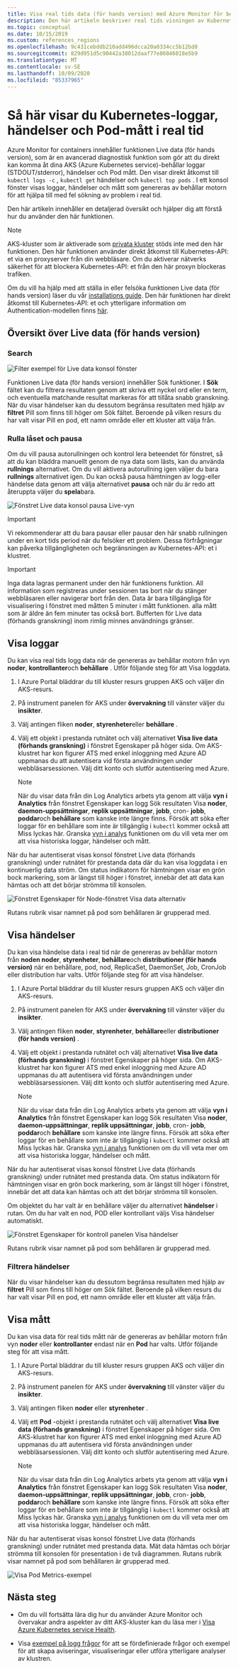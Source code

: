 ```yaml
---
title: Visa real tids data (för hands version) med Azure Monitor för behållare | Microsoft Docs
description: Den här artikeln beskriver real tids visningen av Kubernetes-loggar, händelser och Pod mått utan att använda kubectl i Azure Monitor för behållare.
ms.topic: conceptual
ms.date: 10/15/2019
ms.custom: references_regions
ms.openlocfilehash: 9c431cebddb210add496dcca20a0334cc5b12bd8
ms.sourcegitcommit: 829d951d5c90442a38012daaf77e86046018e5b9
ms.translationtype: MT
ms.contentlocale: sv-SE
ms.lasthandoff: 10/09/2020
ms.locfileid: "85337965"
---
```

# <a name="how-to-view-kubernetes-logs-events-and-pod-metrics-in-real-time"></a>Så här visar du Kubernetes-loggar, händelser och Pod-mått i real tid

Azure Monitor for containers innehåller funktionen Live data (för hands version), som är en avancerad diagnostisk funktion som gör att du direkt kan komma åt dina AKS (Azure Kubernetes service)-behållar loggar (STDOUT/stderror), händelser och Pod mått. Den visar direkt åtkomst till `kubectl logs -c` , `kubectl get` händelser och `kubectl top pods` . I ett konsol fönster visas loggar, händelser och mått som genereras av behållar motorn för att hjälpa till med fel sökning av problem i real tid.

Den här artikeln innehåller en detaljerad översikt och hjälper dig att förstå hur du använder den här funktionen.

>[!NOTE]
>AKS-kluster som är aktiverade som [privata kluster](https://azure.microsoft.com/updates/aks-private-cluster/) stöds inte med den här funktionen. Den här funktionen använder direkt åtkomst till Kubernetes-API: et via en proxyserver från din webbläsare. Om du aktiverar nätverks säkerhet för att blockera Kubernetes-API: et från den här proxyn blockeras trafiken.

Om du vill ha hjälp med att ställa in eller felsöka funktionen Live data (för hands version) läser du vår [installations guide](container-insights-livedata-setup.md). Den här funktionen har direkt åtkomst till Kubernetes-API: et och ytterligare information om Authentication-modellen finns [här](https://kubernetes.io/docs/concepts/overview/kubernetes-api/).

## <a name="live-data-preview-functionality-overview"></a>Översikt över Live data (för hands version)

### <a name="search"></a>Search

![Filter exempel för Live data konsol fönster](./media/container-insights-livedata-overview/livedata-pane-filter-example.png)

Funktionen Live data (för hands version) innehåller Sök funktioner. I **Sök** fältet kan du filtrera resultaten genom att skriva ett nyckel ord eller en term, och eventuella matchande resultat markeras för att tillåta snabb granskning. När du visar händelser kan du dessutom begränsa resultaten med hjälp av **filtret** Pill som finns till höger om Sök fältet. Beroende på vilken resurs du har valt visar Pill en pod, ett namn område eller ett kluster att välja från.

### <a name="scroll-lock-and-pause"></a>Rulla låset och pausa

Om du vill pausa autorullningen och kontrol lera beteendet för fönstret, så att du kan bläddra manuellt genom de nya data som lästs, kan du använda **rullnings** alternativet. Om du vill aktivera autorullning igen väljer du bara **rullnings** alternativet igen. Du kan också pausa hämtningen av logg-eller händelse data genom att välja alternativet **pausa** och när du är redo att återuppta väljer du **spela**bara.

![Fönstret Live data konsol pausa Live-vyn](./media/container-insights-livedata-overview/livedata-pane-scroll-pause-example.png)

>[!IMPORTANT]
>Vi rekommenderar att du bara pausar eller pausar den här snabb rullningen under en kort tids period när du felsöker ett problem. Dessa förfrågningar kan påverka tillgängligheten och begränsningen av Kubernetes-API: et i klustret.

>[!IMPORTANT]
>Inga data lagras permanent under den här funktionens funktion. All information som registreras under sessionen tas bort när du stänger webbläsaren eller navigerar bort från den. Data är bara tillgängliga för visualisering i fönstret med måtten 5 minuter i mått funktionen. alla mått som är äldre än fem minuter tas också bort. Bufferten för Live data (förhands granskning) inom rimlig minnes användnings gränser.

## <a name="view-logs"></a>Visa loggar

Du kan visa real tids logg data när de genereras av behållar motorn från vyn **noder**, **kontrollanter**och **behållare** . Utför följande steg för att Visa loggdata.

1. I Azure Portal bläddrar du till kluster resurs gruppen AKS och väljer din AKS-resurs.

2. På instrument panelen för AKS under **övervakning** till vänster väljer du **insikter**.

3. Välj antingen fliken **noder**, **styrenheter**eller **behållare** .

4. Välj ett objekt i prestanda rutnätet och välj alternativet **Visa live data (förhands granskning)** i fönstret Egenskaper på höger sida. Om AKS-klustret har kon figurer ATS med enkel inloggning med Azure AD uppmanas du att autentisera vid första användningen under webbläsarsessionen. Välj ditt konto och slutför autentisering med Azure.

    >[!NOTE]
    >När du visar data från din Log Analytics arbets yta genom att välja **vyn i Analytics** från fönstret Egenskaper kan logg Sök resultaten Visa **noder**, **daemon-uppsättningar**, **replik uppsättningar**, **jobb**, cron- **jobb**, **poddar**och **behållare** som kanske inte längre finns. Försök att söka efter loggar för en behållare som inte är tillgänglig i `kubectl` kommer också att Miss lyckas här. Granska [vyn i analys](container-insights-log-search.md#search-logs-to-analyze-data) funktionen om du vill veta mer om att visa historiska loggar, händelser och mått.

När du har autentiserat visas konsol fönstret Live data (förhands granskning) under rutnätet för prestanda data där du kan visa loggdata i en kontinuerlig data ström. Om status indikatorn för hämtningen visar en grön bock markering, som är längst till höger i fönstret, innebär det att data kan hämtas och att det börjar strömma till konsolen.

![Fönstret Egenskaper för Node-fönstret Visa data alternativ](./media/container-insights-livedata-overview/node-properties-pane.png)

Rutans rubrik visar namnet på pod som behållaren är grupperad med.

## <a name="view-events"></a>Visa händelser

Du kan visa händelse data i real tid när de genereras av behållar motorn från **noden noder**, **styrenheter**, **behållare**och **distributioner (för hands version)** när en behållare, pod, nod, ReplicaSet, DaemonSet, Job, CronJob eller distribution har valts. Utför följande steg för att visa händelser.

1. I Azure Portal bläddrar du till kluster resurs gruppen AKS och väljer din AKS-resurs.

2. På instrument panelen för AKS under **övervakning** till vänster väljer du **insikter**.

3. Välj antingen fliken **noder**, **styrenheter**, **behållare**eller **distributioner (för hands version)** .

4. Välj ett objekt i prestanda rutnätet och välj alternativet **Visa live data (förhands granskning)** i fönstret Egenskaper på höger sida. Om AKS-klustret har kon figurer ATS med enkel inloggning med Azure AD uppmanas du att autentisera vid första användningen under webbläsarsessionen. Välj ditt konto och slutför autentisering med Azure.

    >[!NOTE]
    >När du visar data från din Log Analytics arbets yta genom att välja **vyn i Analytics** från fönstret Egenskaper kan logg Sök resultaten Visa **noder**, **daemon-uppsättningar**, **replik uppsättningar**, **jobb**, cron- **jobb**, **poddar**och **behållare** som kanske inte längre finns. Försök att söka efter loggar för en behållare som inte är tillgänglig i `kubectl` kommer också att Miss lyckas här. Granska [vyn i analys](container-insights-log-search.md#search-logs-to-analyze-data) funktionen om du vill veta mer om att visa historiska loggar, händelser och mått.

När du har autentiserat visas konsol fönstret Live data (förhands granskning) under rutnätet med prestanda data. Om status indikatorn för hämtningen visar en grön bock markering, som är längst till höger i fönstret, innebär det att data kan hämtas och att det börjar strömma till konsolen.

Om objektet du har valt är en behållare väljer du alternativet **händelser** i rutan. Om du har valt en nod, POD eller kontrollant väljs Visa händelser automatiskt.

![Fönstret Egenskaper för kontroll panelen Visa händelser](./media/container-insights-livedata-overview/controller-properties-live-event.png)

Rutans rubrik visar namnet på pod som behållaren är grupperad med.

### <a name="filter-events"></a>Filtrera händelser

När du visar händelser kan du dessutom begränsa resultaten med hjälp av **filtret** Pill som finns till höger om Sök fältet. Beroende på vilken resurs du har valt visar Pill en pod, ett namn område eller ett kluster att välja från.

## <a name="view-metrics"></a>Visa mått

Du kan visa data för real tids mått när de genereras av behållar motorn från vyn **noder** eller **kontrollanter** endast när en **Pod** har valts. Utför följande steg för att visa mått.

1. I Azure Portal bläddrar du till kluster resurs gruppen AKS och väljer din AKS-resurs.

2. På instrument panelen för AKS under **övervakning** till vänster väljer du **insikter**.

3. Välj antingen fliken **noder** eller **styrenheter** .

4. Välj ett **Pod** -objekt i prestanda rutnätet och välj alternativet **Visa live data (förhands granskning)** i fönstret Egenskaper på höger sida. Om AKS-klustret har kon figurer ATS med enkel inloggning med Azure AD uppmanas du att autentisera vid första användningen under webbläsarsessionen. Välj ditt konto och slutför autentisering med Azure.

    >[!NOTE]
    >När du visar data från din Log Analytics arbets yta genom att välja **vyn i Analytics** från fönstret Egenskaper kan logg Sök resultaten Visa **noder**, **daemon-uppsättningar**, **replik uppsättningar**, **jobb**, cron- **jobb**, **poddar**och **behållare** som kanske inte längre finns. Försök att söka efter loggar för en behållare som inte är tillgänglig i `kubectl` kommer också att Miss lyckas här. Granska [vyn i analys](container-insights-log-search.md#search-logs-to-analyze-data) funktionen om du vill veta mer om att visa historiska loggar, händelser och mått.

När du har autentiserat visas konsol fönstret Live data (förhands granskning) under rutnätet med prestanda data. Mät data hämtas och börjar strömma till konsolen för presentation i de två diagrammen. Rutans rubrik visar namnet på pod som behållaren är grupperad med.

![Visa Pod Metrics-exempel](./media/container-insights-livedata-overview/pod-properties-live-metrics.png)

## <a name="next-steps"></a>Nästa steg

- Om du vill fortsätta lära dig hur du använder Azure Monitor och övervakar andra aspekter av ditt AKS-kluster kan du läsa mer i [Visa Azure Kubernetes service Health](container-insights-analyze.md).

- Visa [exempel på logg frågor](container-insights-log-search.md#search-logs-to-analyze-data) för att se fördefinierade frågor och exempel för att skapa aviseringar, visualiseringar eller utföra ytterligare analyser av klustren.
